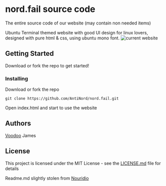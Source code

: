 # nord.fail source code
The entire source code of our website (may contain non needed items)

Ubuntu Terminal themed website with good UI design for linux lovers, designed with pure html & css, using ubuntu mono font.
![current website](https://i.ibb.co/v4CYCjk/website.png)

## Getting Started

Download or fork the repo to get started!

### Installing

Download or fork the repo

```
git clone https://github.com/AntiNord/nord.fail.git
```

Open index.html and start to use the website 

## Authors

[Voodoo](https://github.com/AntiNord)
James

## License

This project is licensed under the MIT License - see the [LICENSE.md](LICENSE.md) file for details

Readme.md slightly stolen from [Nouridio](https://github.com/Nouridio)
